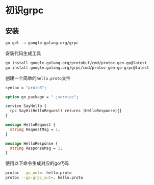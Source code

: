 # 初识grpc

## 安装

```bash
go get -u google.golang.org/grpc
```

安装代码生成工具
```bash
go install google.golang.org/protobuf/cmd/protoc-gen-go@latest
go install google.golang.org/grpc/cmd/protoc-gen-go-grpc@latest
```

创建一个简单的`hello.proto`文件

```proto
syntax = "proto3";

option go_package = ".;service";

service SayHello {
  rpc SayHi(HelloRequest) returns (HelloResponse){}
}

message HelloRequest {
  string RequestMsg = 1;
}

message HelloResponse {
  string ResponseMsg = 1;
}
```

使用以下命令生成对应的go代码

```bash
protoc --go_out=. hello.proto
protoc --go-grpc_out=. hello.proto
```
